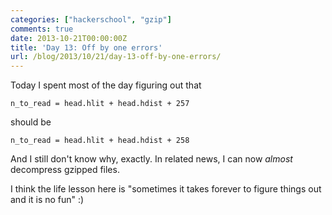 ```yaml
---
categories: ["hackerschool", "gzip"]
comments: true
date: 2013-10-21T00:00:00Z
title: 'Day 13: Off by one errors'
url: /blog/2013/10/21/day-13-off-by-one-errors/
---
```


Today I spent most of the day figuring out that

~~~
n_to_read = head.hlit + head.hdist + 257
~~~

should be

~~~
n_to_read = head.hlit + head.hdist + 258
~~~

And I still don't know why, exactly. In related news, I can now *almost*
decompress gzipped files.

I think the life lesson here is "sometimes it takes forever to figure
things out and it is no fun" :)
